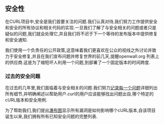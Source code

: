 
## 安全性

在CURL项目中,安全是我们首要关注的问题.我们认真对待,我们努力工作提供安全和安全的所有协议和相关代码的实现.一旦我们了解了与安全相关的问题或者只是疑似的问题,我们就会处理它,并且我们将不迟于下一个等待的发布版本中提供修复和安全通知.

我们使用一个负责任的公开政策,这意味着我们更喜欢在公众的视线之外讨论并致力于安全修复,并且在我们宣布问题并修复世界的前几天,提醒openwall.org 列表上的供应商.这是为了缩短坏人利用一个问题,到部署了一个固定版本的时间跨度.

### 过去的安全问题

在过去的几年里,我们面临着与安全相关的问题.我们努力[记录每一个问题](https://curl.haxx.se/docs/security.html)详细列出所有细节,并明确阐述以帮助用户.curl的用户应该能够找出问题出自,哪个特定的cURL版本和安全用例.

为了帮助我们,我们提出[瀑布图](https://curl.haxx.se/docs/vulnerabilities.html)显示所有漏洞是如何影响哪个cURL版本,自该项目诞生以来,我们拥有所有已知安全问题的完整列表.
